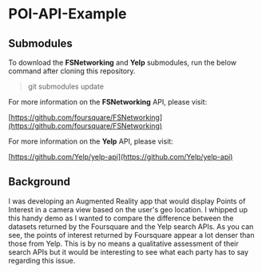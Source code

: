 POI-API-Example
===============

## Submodules

To download the **FSNetworking** and **Yelp** submodules, run the below command after cloning this repository.

> git submodules update 

For more information on the **FSNetworking** API, please visit:

[https://github.com/foursquare/FSNetworking](https://github.com/foursquare/FSNetworking)

For more information on the **Yelp** API, please visit:

[https://github.com/Yelp/yelp-api](https://github.com/Yelp/yelp-api)

## Background

I was developing an Augmented Reality app that would display Points of Interest in a camera view based on the user's geo location. I whipped up this handy demo as I wanted to compare the difference between the datasets returned by the Foursquare and the Yelp search APIs. As you can see, the points of interest returned by Foursquare appear a lot denser than those from Yelp. This is by no means a qualitative assessment of their search APIs but it would be interesting to see what each party has to say regarding this issue.
